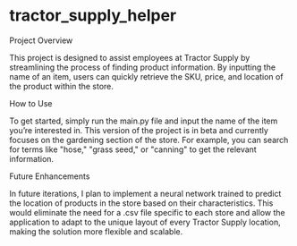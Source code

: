 # tractor_supply_helper
Project Overview

This project is designed to assist employees at Tractor Supply by streamlining the process of finding product information. By inputting the name of an item, users can quickly retrieve the SKU, price, and location of the product within the store.

How to Use

To get started, simply run the main.py file and input the name of the item you’re interested in. This version of the project is in beta and currently focuses on the gardening section of the store. For example, you can search for terms like "hose," "grass seed," or "canning" to get the relevant information.

Future Enhancements

In future iterations, I plan to implement a neural network trained to predict the location of products in the store based on their characteristics. This would eliminate the need for a .csv file specific to each store and allow the application to adapt to the unique layout of every Tractor Supply location, making the solution more flexible and scalable.
